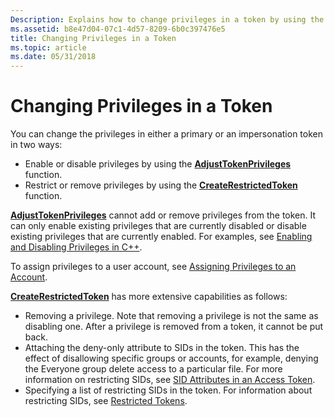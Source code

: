 ```yaml
---
Description: Explains how to change privileges in a token by using the AdjustTokenPrivileges and CreateRestrictedToken functions.
ms.assetid: b8e47d04-07c1-4d57-8209-6b0c397476e5
title: Changing Privileges in a Token
ms.topic: article
ms.date: 05/31/2018
---
```


# Changing Privileges in a Token

You can change the privileges in either a primary or an impersonation token in two ways:

-   Enable or disable privileges by using the [**AdjustTokenPrivileges**](https://docs.microsoft.com/windows/desktop/api/securitybaseapi/nf-securitybaseapi-adjusttokenprivileges) function.
-   Restrict or remove privileges by using the [**CreateRestrictedToken**](https://docs.microsoft.com/windows/desktop/api/securitybaseapi/nf-securitybaseapi-createrestrictedtoken) function.

[**AdjustTokenPrivileges**](https://docs.microsoft.com/windows/desktop/api/securitybaseapi/nf-securitybaseapi-adjusttokenprivileges) cannot add or remove privileges from the token. It can only enable existing privileges that are currently disabled or disable existing privileges that are currently enabled. For examples, see [Enabling and Disabling Privileges in C++](https://docs.microsoft.com/windows/desktop/SecAuthZ/enabling-and-disabling-privileges-in-c--).

To assign privileges to a user account, see [Assigning Privileges to an Account](assigning-privileges-to-an-account.md).

[**CreateRestrictedToken**](https://docs.microsoft.com/windows/desktop/api/securitybaseapi/nf-securitybaseapi-createrestrictedtoken) has more extensive capabilities as follows:

-   Removing a privilege. Note that removing a privilege is not the same as disabling one. After a privilege is removed from a token, it cannot be put back.
-   Attaching the deny-only attribute to SIDs in the token. This has the effect of disallowing specific groups or accounts, for example, denying the Everyone group delete access to a particular file. For more information on restricting SIDs, see [SID Attributes in an Access Token](https://docs.microsoft.com/windows/desktop/SecAuthZ/sid-attributes-in-an-access-token).
-   Specifying a list of restricting SIDs in the token. For information about restricting SIDs, see [Restricted Tokens](https://docs.microsoft.com/windows/desktop/SecAuthZ/restricted-tokens).

 

 



